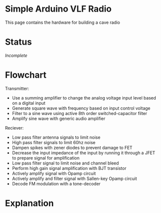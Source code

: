 # Simple Arduino VLF Radio

This page contains the hardware for building a cave radio

# Status

*Incomplete*

# Flowchart

Transmitter:

  - Use a summing amplifier to change the analog voltage input level based on a digital input
  - Generate square wave with frequency based on input control voltage
  - Filter to a sine wave using active 8th order switched-capacitor filter
  - Amplify sine wave with generic audio amplifier
  
 Reciever:
 
  - Low pass filter antenna signals to limit noise
  - High pass filter signals to limit 60hz noise
  - Dampen spikes with zener diodes to prevent damage to FET
  - Decrease the input impedance of the input by running it through a JFET to prepare signal for amplification
  - Low pass filter signal to limit noise and channel bleed
  - Perform high gain signal amplification with BJT transistor
  - Actively amplify signal with Opamp circuit
  - Actively amplify and filter signal with Sallen-key Opamp circuit
  - Decode FM modulation with a tone-decoder

# Explanation

